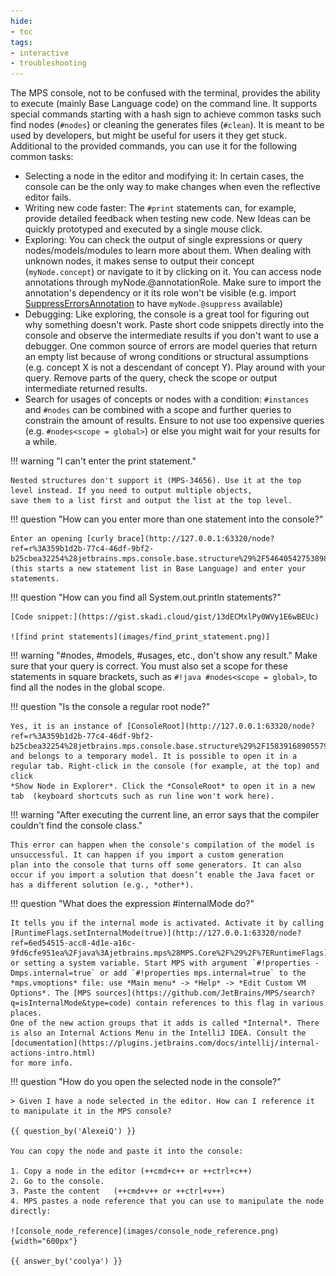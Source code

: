 ```yaml
---
hide:
- toc
tags:
- interactive
- troubleshooting
---
```


The MPS console, not to be confused with the terminal, provides the ability to execute (mainly Base Language code) on the command
line. It supports special commands starting with a hash sign to achieve common tasks such find nodes (`#nodes`) or cleaning the
generates files (`#clean`). It is meant to be used by developers, but might be useful for users it they get stuck.
Additional to the provided commands, you can use it for the following common tasks:

- Selecting a node in the editor and modifying it: In certain cases, the console can be the only way to make changes when even
  the reflective editor fails.
- Writing new code faster: The `#print` statements can, for example, provide detailed feedback when testing new code. New Ideas
  can be quickly prototyped and executed by a single mouse click.
- Exploring: You can check the output of single expressions or query nodes/models/modules to learn more about them. When dealing with
  unknown nodes, it makes sense to output their concept (`myNode.concept`) or navigate to it by clicking on it. You can access node annotations
  through myNode.@annotationRole. Make sure to import the annotation's dependency or it its role won't be visible
  (e.g. import [SuppressErrorsAnnotation](http://127.0.0.1:63320/node?ref=r%3A00000000-0000-4000-0000-011c89590288%28jetbrains.mps.lang.core.structure%29%2F4222318806802425298) to have `myNode.@suppress` available)
- Debugging: Like exploring, the console is a great tool for figuring out why something doesn't work. Paste short code snippets 
  directly into the console and observe the intermediate results if you don't want to use a debugger. One common source of errors
  are model queries that return an empty list because of wrong conditions or structural assumptions (e.g. concept X is not a descendant of concept Y).
  Play around with your query. Remove parts of the query, check the scope or output intermediate returned results.
- Search for usages of concepts or nodes with a condition: `#instances` and `#nodes` can be combined with a scope and further
  queries to constrain the amount of results. Ensure to not use too expensive queries (e.g. `#nodes<scope = global>`) or else 
  you might wait for your results for a while.

!!! warning "I can't enter the print statement."

    Nested structures don't support it (MPS-34656). Use it at the top level instead. If you need to output multiple objects,
    save them to a list first and output the list at the top level.

!!! question "How can you enter more than one statement into the console?"

    Enter an opening [curly brace](http://127.0.0.1:63320/node?ref=r%3A359b1d2b-77c4-46df-9bf2-b25cbea32254%28jetbrains.mps.console.base.structure%29%2F5464054275389846505) (this starts a new statement list in Base Language) and enter your statements.

!!! question "How can you find all System.out.println statements?"

    [Code snippet:](https://gist.skadi.cloud/gist/13dECMxlPy0WVy1E6wBEUc)

    ![find print statements](images/find_print_statement.png)]

!!! warning "#nodes, #models, #usages, etc., don't show any result."
    Make sure that your query is correct. You must also set a scope for these statements in square brackets, such as
    `#!java #nodes<scope = global>`, to find all the nodes in the global scope.

!!! question "Is the console a regular root node?"

    Yes, it is an instance of [ConsoleRoot](http://127.0.0.1:63320/node?ref=r%3A359b1d2b-77c4-46df-9bf2-b25cbea32254%28jetbrains.mps.console.base.structure%29%2F1583916890557930028)
    and belongs to a temporary model. It is possible to open it in a regular tab. Right-click in the console (for example, at the top) and click 
    *Show Node in Explorer*. Click the *ConsoleRoot* to open it in a new tab  (keyboard shortcuts such as run line won't work here).

!!! warning "After executing the current line, an error says that the compiler couldn't find the console class."

    This error can happen when the console's compilation of the model is unsuccessful. It can happen if you import a custom generation
    plan into the console that turns off some generators. It can also occur if you import a solution that doesn’t enable the Java facet or has a different solution (e.g., *other*).

!!! question "What does the expression #internalMode do?"

    It tells you if the internal mode is activated. Activate it by calling [RuntimeFlags.setInternalMode(true)](http://127.0.0.1:63320/node?ref=6ed54515-acc8-4d1e-a16c-9fd6cfe951ea%2Fjava%3Ajetbrains.mps%28MPS.Core%2F%29%2F%7ERuntimeFlags)
    or setting a system variable. Start MPS with argument `#!properties -Dmps.internal=true` or add `#!properties mps.internal=true` to the *mps.vmoptions* file: use *Main menu* -> *Help* -> *Edit Custom VM Options*. The [MPS sources](https://github.com/JetBrains/MPS/search?q=isInternalMode&type=code) contain references to this flag in various places.
    One of the new action groups that it adds is called *Internal*. There is also an Internal Actions Menu in the IntelliJ IDEA. Consult the [documentation](https://plugins.jetbrains.com/docs/intellij/internal-actions-intro.html)
    for more info.

!!! question "How do you open the selected node in the console?"

    > Given I have a node selected in the editor. How can I reference it to manipulate it in the MPS console?

    {{ question_by('AlexeiQ') }}

    You can copy the node and paste it into the console:

    1. Copy a node in the editor (++cmd+c++ or ++ctrl+c++)
    2. Go to the console.
    3. Paste the content   (++cmd+v++ or ++ctrl+v++)
    4. MPS pastes a node reference that you can use to manipulate the node directly:

    ![console_node_reference](images/console_node_reference.png){width="600px"}

    {{ answer_by('coolya') }}